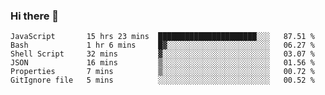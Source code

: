 ### Hi there 👋

<!-- - 🔭 I’m currently working on ...
- 🌱 I’m currently learning ...
- 👯 I’m looking to collaborate on ...
- 🤔 I’m looking for help with ...
- 💬 Ask me about ...
- 📫 How to reach me: ...
- 😄 Pronouns: ...
- ⚡ Fun fact: ... -->



<!--START_SECTION:waka-->

```text
JavaScript       15 hrs 23 mins  ██████████████████████░░░   87.51 %
Bash             1 hr 6 mins     █▓░░░░░░░░░░░░░░░░░░░░░░░   06.27 %
Shell Script     32 mins         ▓░░░░░░░░░░░░░░░░░░░░░░░░   03.07 %
JSON             16 mins         ▒░░░░░░░░░░░░░░░░░░░░░░░░   01.56 %
Properties       7 mins          ▒░░░░░░░░░░░░░░░░░░░░░░░░   00.72 %
GitIgnore file   5 mins          ░░░░░░░░░░░░░░░░░░░░░░░░░   00.52 %
```

<!--END_SECTION:waka-->
